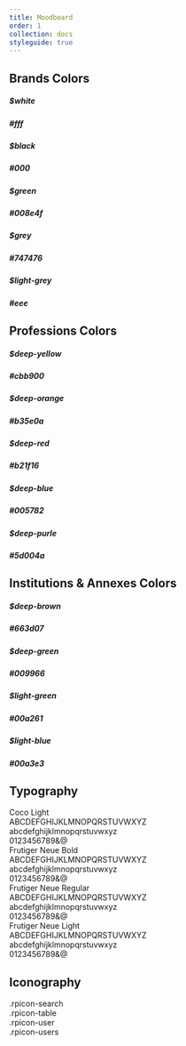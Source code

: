 ```yaml
---
title: Moodboard
order: 1
collection: docs
styleguide: true
---
```


<div class="moodboard">
  <div class="row">
    <h2>Brands Colors</h2>
    <div class="spacer spacer-xs"></div>
    <div class="col-xs-12">
      <div class="f-color-chips">
        <div class="f-color-chip" style="border-top-color: #fff; border-bottom-color: #fff;">
          <h5 class="">$white</h5>
          <h5 class="">#fff</h5>
        </div>
        <div class="f-color-chip" style="border-top-color: #000; border-bottom-color: #000;">
          <h5 class="">$black</h5>
          <h5 class="">#000</h5>
        </div>
        <div class="f-color-chip" style="border-top-color: #008e4f; border-bottom-color: #008e4f;">
          <h5 class="">$green</h5>
          <h5 class="">#008e4f</h5>
        </div>
        <div class="f-color-chip" style="border-top-color: #747476; border-bottom-color: #747476;">
          <h5 class="">$grey</h5>
          <h5 class="">#747476</h5>
        </div>
        <div class="f-color-chip" style="border-top-color: #eee; border-bottom-color: #eee;">
          <h5 class="">$light-grey</h5>
          <h5 class="">#eee</h5>
        </div>
      </div>
    </div>
  </div>

  <div class="row">
    <h2>Professions Colors</h2>
    <div class="spacer spacer-xs"></div>
    <div class="col-xs-12">
      <div class="f-color-chips">
        <div class="f-color-chip" style="border-top-color: #cbb900; border-bottom-color: #cbb900;">
          <h5 class="">$deep-yellow</h5>
          <h5 class="">#cbb900</h5>
        </div>
        <div class="f-color-chip" style="border-top-color: #b35e0a; border-bottom-color: #b35e0a;">
          <h5 class="">$deep-orange</h5>
          <h5 class="">#b35e0a</h5>
        </div>
        <div class="f-color-chip" style="border-top-color: #b21f16; border-bottom-color: #b21f16;">
          <h5 class="">$deep-red</h5>
          <h5 class="">#b21f16</h5>
        </div>
        <div class="f-color-chip" style="border-top-color: #005782; border-bottom-color: #005782;">
          <h5 class="">$deep-blue</h5>
          <h5 class="">#005782</h5>
        </div>
        <div class="f-color-chip" style="border-top-color: #5d004a; border-bottom-color: #5d004a;">
          <h5 class="">$deep-purle</h5>
          <h5 class="">#5d004a</h5>
        </div>
      </div>
    </div>
  </div>

  <div class="row">
    <h2>Institutions & Annexes Colors</h2>
    <div class="spacer spacer-xs"></div>
    <div class="col-xs-12">
      <div class="f-color-chips">
        <div class="f-color-chip" style="border-top-color: #663d07; border-bottom-color: #663d07;">
          <h5 class="">$deep-brown</h5>
          <h5 class="">#663d07</h5>
        </div>
        <div class="f-color-chip" style="border-top-color: #009966; border-bottom-color: #009966;">
          <h5 class="">$deep-green</h5>
          <h5 class="">#009966</h5>
        </div>
        <div class="f-color-chip" style="border-top-color: #00a261; border-bottom-color: #00a261;">
          <h5 class="">$light-green</h5>
          <h5 class="">#00a261</h5>
        </div>
        <div class="f-color-chip" style="border-top-color: #00a3e3; border-bottom-color: #00a3e3;">
          <h5 class="">$light-blue</h5>
          <h5 class="">#00a3e3</h5>
        </div>
      </div>
    </div>
  </div>

  <div class="row">
    <h2>Typography</h2>
    <div class="spacer spacer-xs"></div>
    <div class="col-xs-12">
      <div class="row">
        <div class="col-xs-3">Coco Light</div>
        <div class="col-xs-9">
          <div>ABCDEFGHIJKLMNOPQRSTUVWXYZ</div>
          <div>abcdefghijklmnopqrstuvwxyz</div>
          <div>0123456789&@ </div>
          <div class="spacer spacer-xs"></div>
        </div>
      </div>
      <div class="row text-bold">
        <div class="col-xs-3">Frutiger Neue Bold</div>
        <div class="col-xs-9">
          <div>ABCDEFGHIJKLMNOPQRSTUVWXYZ</div>
          <div>abcdefghijklmnopqrstuvwxyz</div>
          <div>0123456789&@ </div>
          <div class="spacer spacer-xs"></div>
        </div>
      </div>
      <div class="row">
        <div class="col-xs-3">Frutiger Neue Regular</div>
        <div class="col-xs-9">
          <div>ABCDEFGHIJKLMNOPQRSTUVWXYZ</div>
          <div>abcdefghijklmnopqrstuvwxyz</div>
          <div>0123456789&@ </div>
          <div class="spacer spacer-xs"></div>
        </div>
      </div>
      <div class="row text-light">
        <div class="col-xs-3">Frutiger Neue Light</div>
        <div class="col-xs-9">
          <div>ABCDEFGHIJKLMNOPQRSTUVWXYZ</div>
          <div>abcdefghijklmnopqrstuvwxyz</div>
          <div>0123456789&@ </div>
          <div class="spacer spacer-xs"></div>
        </div>
      </div>
    </div>
  </div>


  <div class="row">
    <h2>Iconography</h2>
    <div class="spacer spacer-xs"></div>
    <div class="col-sm-12">
      <div class="icons">
        <div class="square">
          <div class="thebox">
            <i class="rpicon rpicon-2x rpicon-search"></i>
            <div class="text-muted">.rpicon-search</div>
          </div>  
        </div>
        <div class="square">
          <div class="thebox">
            <i class="rpicon rpicon-2x rpicon-table"></i>
            <div class="text-muted">.rpicon-table</div>
          </div>  
        </div>
        <div class="square">
          <div class="thebox">
            <i class="rpicon rpicon-2x rpicon-user"></i>
            <div class="text-muted">.rpicon-user</div>
          </div>  
        </div>
        <div class="square">
          <div class="thebox">
            <i class="rpicon rpicon-2x rpicon-users"></i>
            <div class="text-muted">.rpicon-users</div>
          </div>  
        </div>
      </div>
    </div>
  </div>
</div>
<div class="spacer"></div>
